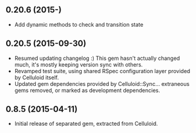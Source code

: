 0.20.6 (2015-)
-----
* Add dynamic methods to check and transition state

0.20.5 (2015-09-30)
-----
* Resumed updating changelog :) This gem hasn't actually changed much, it's mostly keeping version sync with others.
* Revamped test suite, using shared RSpec configuration layer provided by Celluloid itself.
* Updated gem dependencies provided by Celluloid::Sync... extraneous gems removed, or marked as development dependencies.

0.8.5 (2015-04-11)
-----

* Initial release of separated gem, extracted from Celluloid.
